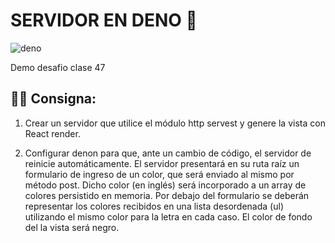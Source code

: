 # SERVIDOR EN DENO 🦕

![deno](https://deno.land/og/image.png)

Demo desafio clase 47

## ✍🏻 Consigna:

1. Crear un servidor que utilice el módulo http servest y genere la vista con React render.

2. Configurar denon para que, ante un cambio de código, el servidor de reinicie automáticamente.
   El servidor presentará en su ruta raíz un formulario de ingreso de un color, que será enviado al mismo por método post. Dicho color (en inglés) será incorporado a un array de colores persistido en memoria.
   Por debajo del formulario se deberán representar los colores recibidos en una lista desordenada (ul) utilizando el mismo color para la letra en cada caso. El color de fondo del la vista será negro.
